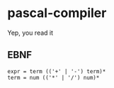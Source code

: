 # pascal-compiler
Yep, you read it

## EBNF
```
expr = term (('+' | '-') term)*
term = num (('*' | '/') num)*
```
